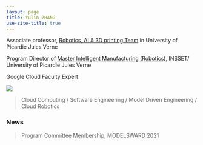 ```yaml
---
layout: page
title: Yulin ZHANG
use-site-title: true
---
```


Associate professor, [Robotics, AI & 3D printing Team](https://www.crispi-upjv.fr/) in University of Picardie Jules Verne


Program Director of [Master Intelligent Manufacturing (Robotics)](https://www.master-robotique.fr/), INSSET/ University of Picardie Jules Verne


Google Cloud Faculty Expert


<img src="{{ site.baseurl }}/img/bandeau.jpg" />

> Cloud Computing / Software Engineering / Model Driven Engineering / Cloud Robotics

### News
> Program Committee Membership, MODELSWARD 2021